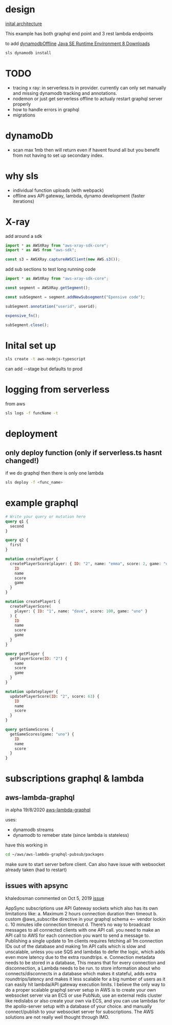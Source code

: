 # design

[inital architecture](https://www.youtube.com/watch?v=bqfEVhlE2Qw&t=509s)

This example has both graphql end point and 3 rest lambda endpoints

to add [dynamodbOffline](https://www.youtube.com/watch?v=ul_85jfM0oo&list=LL7qNKApydA06JByH7iNY_Lw&index=2&t=152s)
[Java SE Runtime Environment 8 Downloads](https://www.oracle.com/java/technologies/javase-jre8-downloads.html)

```bash
sls dynamodb install
```

# TODO

- tracing x ray: in serverless.ts in provider. currently can only set manually and missing dynamodb tracking and annotations.
- nodemon or just get serverless offline to actualy restart graphql server properly
- how to handle errors in graphql
- migrations

# dynamoDb

- scan max 1mb then will return even if havent found all but you benefit from not having to set up secondary index.

# why sls

- individual function uploads (with webpack)
- offline aws API gateway, lambda, dynamo development (faster iterations)

# X-ray

add around a sdk

```javascript
import * as AWSXRay from "aws-xray-sdk-core";
import * as AWS from "aws-sdk";

const s3 = AWSXRay.captureAWSClient(new AWS.s3());
```

add sub sections to test long running code

```javascript
import * as AWSXRay from "aws-xray-sdk-core";

const segment = AWSXRay.getSegment();

const subSegment = segment.addNewSubsegment("Epensive code");

subSegment.annotation("userid", userid);

expensive_fn();

subSegment.close();
```

# Inital set up

```bash
sls create -t aws-nodejs-typescript
```

can add --stage but defaults to prod

# logging from serverless

from aws

```bash
sls logs -f funcName -t
```

# deployment

## only deploy function (only if serverless.ts hasnt changed!)

if we do graphql then there is only one lambda

```bash
sls deploy -f <func_name>
```

# example graphql

```graphql
# Write your query or mutation here
query q1 {
  second
}

query q2 {
  first
}

mutation createPlayer {
  createPlayerScore(player: { ID: "2", name: "emma", score: 2, game: "uno" }) {
    ID
    name
    score
    game
  }
}

mutation createPlayer1 {
  createPlayerScore(
    player: { ID: "1", name: "dave", score: 100, game: "uno" }
  ) {
    ID
    name
    score
    game
  }
}

query getPlayer {
  getPlayerScore(ID: "2") {
    name
    score
    game
  }
}

mutation updateplayer {
  updatePlayerScore(ID: "2", score: 63) {
    ID
    name
    score
  }
}

query getGameScores {
  getGameScores(game: "uno") {
    ID
    name
    score
  }
}
```

# subscriptions graphql & lambda

## aws-lambda-graphql

in alpha 19/8/2020 [aws-lambda-graphql](https://github.com/michalkvasnicak/aws-lambda-graphql)

uses:

- dynamodb streams
- dynamodb to remeber state (since lambda is stateless)

have this working in

```bash
cd ~/aws/aws-lambda-graphql-pubsub/packages
```

make sure to start server before client. Can also have issue with websocket already taken (had to restart)

## issues with apsync

khaledosman commented on Oct 5, 2019 [issue](https://github.com/apollographql/apollo-server/issues/2129)

AppSync subscriptions use API Gateway sockets which also has its own limitations like:
a. Maximum 2 hours connection duration then timeout
b. custom @aws_subscribe directive in your graphql schema <-- vendor lockin
c. 10 minutes idle connection timeout
d. There’s no way to broadcast messages to all connected clients with one API call. you need to make an API call to AWS for each connection you want to send a message to. Publishing a single update to 1m clients requires fetching all 1m connection IDs out of the database and making 1m API calls which is slow and unscalable, unless you use SQS and lambdas to defer the logic, which adds even more latency due to the extra roundtrips.
e. Connection metadata needs to be stored in a database, This means that for every connection and disconnection, a Lambda needs to be run. to store information about who connects/disconnects in a database which makes it stateful, adds extra roundtrips/latency and makes it less scalable for a big number of users as it can easily hit lambda/API gateway execution limits.
I believe the only way to do a proper scalable graphql server setup in AWS is to create your own websocket server via an ECS or use PubNub, use an external redis cluster like redislabs or also create your own via ECS, and you can use lambdas for the apollo-server setup with a database of your choice. and manually connect/publish to your websocket server for subscriptions. The AWS solutions are not really well thought through IMO.
